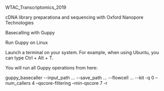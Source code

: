 
WTAC_Transcriptomics_2019

cDNA library preparationa and sequencing with Oxford Nanopore Technologies














Basecalling with Guppy

Run Guppy on Linux

Launch a terminal on your system. For example, when using Ubuntu, you can type Ctrl + Alt + T.

You will run all Guppy operations from here:

guppy_basecaller --input_path … --save_path … --flowcell … --kit -q 0 –num_callers 4 –qscore-filtering –min-qscore 7 -r
